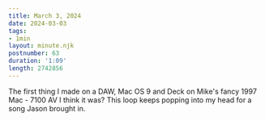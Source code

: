 ```yaml
---
title: March 3, 2024
date: 2024-03-03
tags:
- 1min
layout: minute.njk
postnumber: 63
duration: '1:09'
length: 2742856
---
```

The first thing I made on a DAW, Mac OS 9 and Deck on Mike's fancy 1997 Mac - 7100 AV I think it was? This loop keeps popping into my head for a song Jason brought in.  